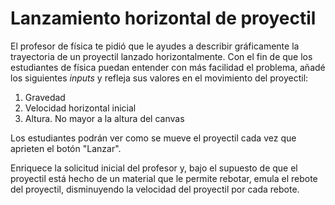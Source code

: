 # Lanzamiento horizontal de proyectil

El profesor de física te pidió que le ayudes a describir gráficamente la trayectoria de un proyectil lanzado horizontalmente. Con el fin de que los estudiantes de física puedan entender con más facilidad el problema, añadé los siguientes *inputs* y refleja sus valores en el movimiento del proyectil:

1. Gravedad
2. Velocidad horizontal inicial
3. Altura. No mayor a la altura del canvas

Los estudiantes podrán ver como se mueve el proyectil cada vez que aprieten el botón "Lanzar".

Enriquece la solicitud inicial del profesor y, bajo el supuesto de que el proyectil está hecho de un material que le permite rebotar, emula el rebote del proyectil, disminuyendo la velocidad del proyectil por cada rebote.

